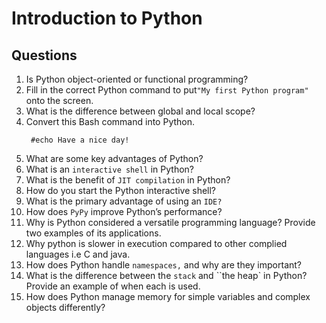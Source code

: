 # Introduction to Python

##  Questions   

1. Is Python object-oriented or functional programming?
2. Fill in the correct Python command to put`"My first Python program"` onto the screen.   
3. What is the difference between global and local scope?
4. Convert this Bash command into Python.
   ``` 
    #echo Have a nice day!      
   ```     
5. What are some key advantages of Python?
6. What is an `interactive shell` in Python?
7. What is the benefit of `JIT compilation` in Python?
8. How do you start the Python interactive shell?
9. What is the primary advantage of using an `IDE?`
10. How does `PyPy` improve Python’s performance?
11. Why is Python considered a versatile programming language? Provide two examples of its applications.
12. Why python is slower in execution compared to other complied languages i.e C and java.
13. How does Python handle `namespaces,` and why are they important?
14. What is the difference between the `stack` and ``the heap` in Python? Provide an example of when each is used.
15. How does Python manage memory for simple variables and complex objects differently? 
